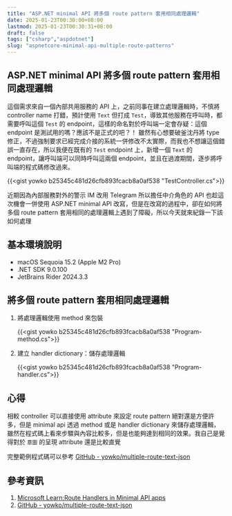 ```yaml
---
title: "ASP.NET minimal API 將多個 route pattern 套用相同處理邏輯"
date: 2025-01-23T00:30:00+08:00
lastmod: 2025-01-23T00:30:31+08:00
draft: false
tags: ["csharp","aspdotnet"]
slug: "aspnetcore-minimal-api-multiple-route-patterns"
---
```


## ASP.NET minimal API 將多個 route pattern 套用相同處理邏輯

這個需求來自一個內部共用服務的 API 上，之前同事在建立處理邏輯時，不慎將 controller name 打錯，預計使用 `Text` 但打成 `Test`，導致其他服務在呼叫時，都需要呼叫這個 `Test` 的 endpoint，這樣的命名對於呼叫端一定會存疑：這個 endpoint 是測試用的嗎？應該不是正式的吧？！ 雖然有心想要破釜沈丹將 type 修正，不過強制要求已經完成介接的系統一併修改不太實際，而我也不想讓這個錯誤一直存在，所以我便在既有的 `Test` endpoint 上，新增一個 `Text` 的 endpoint，讓呼叫端可以同時呼叫這兩個 endpoint，並且在過渡期間，逐步將呼叫端的程式碼修改過來。

{{<gist yowko b25345c481d26cfb893fcacb8a0af538 "TestController.cs">}}

近期因為內部服務對外的警示 IM 改用 Telegram 所以擔任中介角色的 API 也趁這次機會一併使用 ASP.NET minimal API 改寫，但是在改寫的過程中，卻在如何將多個 route pattern 套用相同的處理邏輯上遇到了障礙，所以今天就來紀錄一下該如何處理

## 基本環境說明

- macOS Sequoia 15.2 (Apple M2 Pro)
- .NET SDK 9.0.100
- JetBrains Rider 2024.3.3

## 將多個 route pattern 套用相同處理邏輯

1. 將處理邏輯使用 method 來包裝

    {{<gist yowko b25345c481d26cfb893fcacb8a0af538 "Program-method.cs">}}

2. 建立 handler dictionary：儲存處理邏輯

    {{<gist yowko b25345c481d26cfb893fcacb8a0af538 "Program-handler.cs">}}

## 心得

相較 controller 可以直接使用 attribute 來設定 route pattern 絕對還是方便許多，但是 minimal api 透過 method 或是 handler dictionary 來儲存處理邏輯，雖然在程式碼上看來步驟與內容比較多，但是也能夠達到相同的效果。我自己是覺得對於 `意圖` 的呈現 attribute 還是比較直覺

完整範例程式碼可以參考 [GitHub - yowko/multiple-route-text-json](https://github.com/yowko/multiple-route-text-json)

## 參考資訊

1. [Microsoft Learn:Route Handlers in Minimal API apps](https://learn.microsoft.com/en-us/aspnet/core/fundamentals/minimal-apis/route-handlers?view=aspnetcore-9.0&WT.mc_id=DOP-MVP-5002594)
2. [GitHub - yowko/multiple-route-text-json](https://github.com/yowko/multiple-route-text-json)
